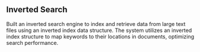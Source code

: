 ## Inverted Search

Built an inverted search engine to index and retrieve data from large text files using an inverted
index data structure.
The system utilizes an inverted index structure to map keywords to their locations in documents,
optimizing search performance.
